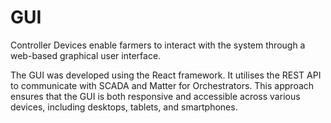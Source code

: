 # GUI

Controller Devices enable farmers to interact with the system through a web-based graphical user interface. 

The GUI was developed using the React framework. It utilises the REST API to communicate with SCADA and Matter for Orchestrators. This approach ensures that the GUI is both responsive and accessible across various devices, including desktops, tablets, and smartphones.
